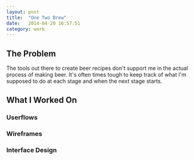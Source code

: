 ```yaml
---
layout: post
title:  "One Two Brew"
date:   2014-04-20 16:57:51
category: work
---
```


## The Problem

The tools out there to create beer recipes don't support me in the actual process of making beer. It's often times tough to keep track of what I'm supposed to do at each stage and when the next stage starts.

## What I Worked On

### Userflows

### Wireframes

### Interface Design

